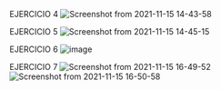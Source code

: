 EJERCICIO 4
![Screenshot from 2021-11-15 14-43-58](https://user-images.githubusercontent.com/48757813/141835807-534c9fe2-a3e0-4778-9e58-d04f3f5ee129.png)

EJERCICIO 5 
![Screenshot from 2021-11-15 14-45-15](https://user-images.githubusercontent.com/48757813/141844881-b9ad85e0-5d3d-463b-a1bd-f3bdd9e67a43.png)

EJERCICIO 6 
![image](https://user-images.githubusercontent.com/48757813/141835951-27ad6a44-4432-4f1c-9bdd-e8f0d3f86768.png)

EJERCICIO 7
![Screenshot from 2021-11-15 16-49-52](https://user-images.githubusercontent.com/48757813/141844845-dfb826f9-db79-4f0b-8b99-2793f3ad1dec.png)
![Screenshot from 2021-11-15 16-50-58](https://user-images.githubusercontent.com/48757813/141844962-e82be11c-7458-49c1-8856-ccf590a3daab.png)



